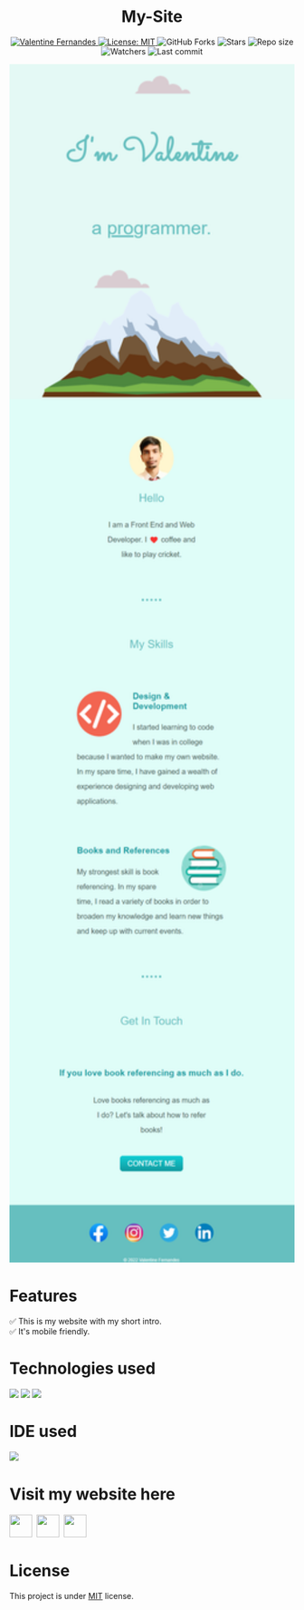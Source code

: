 <h1 align="center">My-Site</h1>

<p align="center">	
   <a href="http://www.linkedin.com/in/valentine-fernandes-75701622b">
      <img alt="Valentine Fernandes" src="https://img.shields.io/badge/-ValentineFernandes-82CAFF?style=flat&logo=Linkedin&logoColor=white" />
   </a> 
  <a href="https://github.com/ValentineFernandes/My-Site/blob/main/LICENSE">
    <img alt="License: MIT" src="https://img.shields.io/github/license/ValentineFernandes/My-Site?color=9cf" />
  </a>
  <img alt="GitHub Forks" src="https://img.shields.io/github/forks/ValentineFernandes/My-Site?color=9cf" />
  <img alt="Stars" src= "https://img.shields.io/github/stars/ValentineFernandes/My-Site?color=9cf" />
  <img alt="Repo size" src="https://img.shields.io/github/repo-size/ValentineFernandes/My-Site?color=9cf" />
<img alt= "Watchers" src="https://img.shields.io/github/watchers/ValentineFernandes/My-Site?color=9cf" />
<img alt= "Last commit" src="https://img.shields.io/github/last-commit/ValentineFernandes/My-Site?color=9cf" />
</p>

<div align="center">
<img width="600" src="https://github.com/ValentineFernandes/ValentineFernandes/blob/main/Portfolio/mysite.png" /> 
</div>

# Features
✅ This is my website with my short intro.<br/>
✅ It's mobile friendly. 
 
# Technologies used
<img src="https://img.shields.io/badge/HTML5-FF3300?style=for-the-badge&logo=html5&logoColor=white">
<img src="https://img.shields.io/badge/CSS3-0066FF?style=for-the-badge&logo=css3&logoColor=white">
<img src="https://img.shields.io/badge/Bootstrap-993399?style=for-the-badge&logo=bootstrap&logoColor=white">

# IDE used
<img src="https://img.shields.io/badge/Notepad++-90E59A.svg?style=for-the-badge&logo=notepad%2B%2B&logoColor=black">

# Visit my website here
<a href="https://valentinefernandes.github.io/My-Site/">
<img width="40" height="40" src="https://github.com/ValentineFernandes/ValentineFernandes/blob/main/Portfolio/github.png"></a>
&nbsp;<a href="https://mysiteappl.netlify.app/"><img width="40" height="40" src="https://github.com/ValentineFernandes/ValentineFernandes/blob/main/Portfolio/netlify.jpg"></a> 
&nbsp;<a href="https://my-site-omega-swart.vercel.app/"><img width="40" height="40" src="https://github.com/ValentineFernandes/ValentineFernandes/blob/main/Portfolio/vercel.png"></a> 

# License
This project is under <a href="https://github.com/ValentineFernandes/My-Site/blob/main/LICENSE">MIT</a> license.
 
